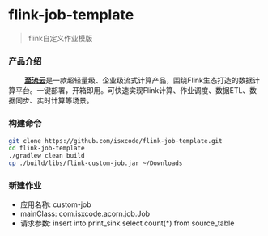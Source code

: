 # flink-job-template

> flink自定义作业模版

### 产品介绍
  
&nbsp;&nbsp;&nbsp;&nbsp;&nbsp;&nbsp;&nbsp; [**至流云**](https://zhiliuyun.isxcode.com)是一款超轻量级、企业级流式计算产品，围绕Flink生态打造的数据计算平台。一键部署，开箱即用。可快速实现Flink计算、作业调度、数据ETL、数据同步、实时计算等场景。

### 构建命令

```bash
git clone https://github.com/isxcode/flink-job-template.git
cd flink-job-template
./gradlew clean build
cp ./build/libs/flink-custom-job.jar ~/Downloads
```

### 新建作业

- 应用名称: custom-job
- mainClass: com.isxcode.acorn.job.Job
- 请求参数: insert into print_sink select count(*) from source_table
